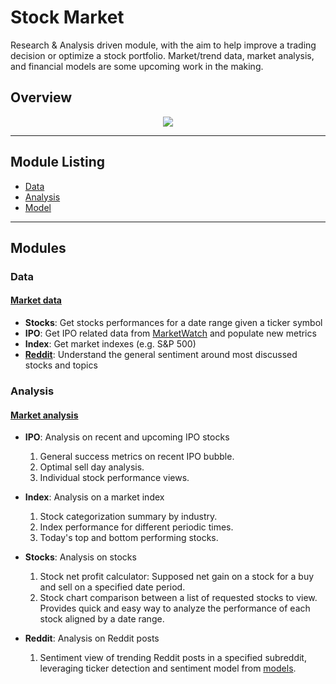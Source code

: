 # Stock Market

Research & Analysis driven module, with the aim to help improve a trading
decision or optimize a stock portfolio. Market/trend data, market analysis, 
and financial models are some upcoming work in the making.


## Overview
<p align="center"><img src="https://github.com/jk1mm/stock-market/blob/release/pic/overview_flowchart.png"></p>


---
## Module Listing
 * [Data](https://github.com/jk1mm/stock-market#data)
 * [Analysis](https://github.com/jk1mm/stock-market#analysis)
 * [Model](https://github.com/jk1mm/stock-market#model)

---

## Modules

### Data

#### [Market data](stock_market/data)
 - **Stocks**: Get stocks performances for a date range given 
               a ticker symbol
 - **IPO**: Get IPO related data from [MarketWatch](https://www.marketwatch.com/tools/ipo-calendar)
            and populate new metrics
 - **Index**: Get market indexes (e.g. S&P 500) 
 - [**Reddit**](https://www.reddit.com/): Understand the general sentiment around most discussed stocks and topics


### Analysis

#### [Market analysis](stock_market/analysis)
- **IPO**: Analysis on recent and upcoming IPO stocks
    1) General success metrics on recent IPO bubble.
    2) Optimal sell day analysis.
    3) Individual stock performance views.
  

- **Index**: Analysis on a market index
    1) Stock categorization summary by industry.
    2) Index performance for different periodic times.
    3) Today's top and bottom performing stocks.


- **Stocks**: Analysis on stocks
    1) Stock net profit calculator: Supposed net gain on a stock for a 
       buy and sell on a specified date period.
    2) Stock chart comparison between a list of requested stocks to view. 
       Provides quick and easy way to analyze the performance of each stock
       aligned by a date range.


- **Reddit**: Analysis on Reddit posts
    1) Sentiment view of trending Reddit posts in a specified subreddit, leveraging 
       ticker detection and sentiment model from [models](stock_market/model).
